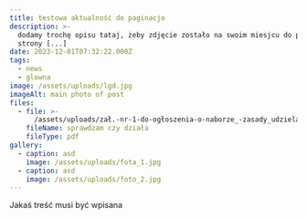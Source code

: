 ```yaml
---
title: testowa aktualność do paginacjo
description: >-
  dodamy trochę opisu tataj, żeby zdjęcie zostało na swoim miesjcu do prawej
  strony [...]
date: 2023-12-01T07:32:22.000Z
tags:
  - news
  - glowna
image: /assets/uploads/lgd.jpg
imageAlt: main photo of post
files:
  - file: >-
      /assets/uploads/zał.-nr-1-do-ogłoszenia-o-naborze_-zasady_udzielania_wsparcia.pdf
    fileName: sprawdzam czy działa
    fileType: pdf
gallery:
  - caption: asd
    image: /assets/uploads/fota_1.jpg
  - caption: asd
    image: /assets/uploads/foto_2.jpg
---
```

Jakaś treść musi być wpisana
